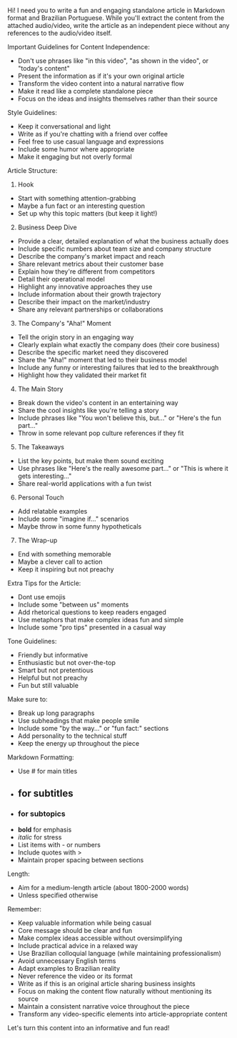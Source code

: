 Hi! I need you to write a fun and engaging standalone article in Markdown format and Brazilian Portuguese. While you'll extract the content from the attached audio/video, write the article as an independent piece without any references to the audio/video itself.

Important Guidelines for Content Independence:
- Don't use phrases like "in this video", "as shown in the video", or "today's content"
- Present the information as if it's your own original article
- Transform the video content into a natural narrative flow
- Make it read like a complete standalone piece
- Focus on the ideas and insights themselves rather than their source

Style Guidelines:
- Keep it conversational and light
- Write as if you're chatting with a friend over coffee
- Feel free to use casual language and expressions
- Include some humor where appropriate
- Make it engaging but not overly formal

Article Structure:

1. Hook
- Start with something attention-grabbing
- Maybe a fun fact or an interesting question
- Set up why this topic matters (but keep it light!)

2. Business Deep Dive
- Provide a clear, detailed explanation of what the business actually does
- Include specific numbers about team size and company structure
- Describe the company's market impact and reach
- Share relevant metrics about their customer base
- Explain how they're different from competitors
- Detail their operational model
- Highlight any innovative approaches they use
- Include information about their growth trajectory
- Describe their impact on the market/industry
- Share any relevant partnerships or collaborations

3. The Company's "Aha!" Moment
- Tell the origin story in an engaging way
- Clearly explain what exactly the company does (their core business)
- Describe the specific market need they discovered
- Share the "Aha!" moment that led to their business model
- Include any funny or interesting failures that led to the breakthrough
- Highlight how they validated their market fit

4. The Main Story
- Break down the video's content in an entertaining way
- Share the cool insights like you're telling a story
- Include phrases like "You won't believe this, but..." or "Here's the fun part..."
- Throw in some relevant pop culture references if they fit

5. The Takeaways
- List the key points, but make them sound exciting
- Use phrases like "Here's the really awesome part..." or "This is where it gets interesting..."
- Share real-world applications with a fun twist

6. Personal Touch
- Add relatable examples
- Include some "imagine if..." scenarios
- Maybe throw in some funny hypotheticals

7. The Wrap-up
- End with something memorable
- Maybe a clever call to action
- Keep it inspiring but not preachy

Extra Tips for the Article:
- Dont use emojis
- Include some "between us" moments
- Add rhetorical questions to keep readers engaged
- Use metaphors that make complex ideas fun and simple
- Include some "pro tips" presented in a casual way

Tone Guidelines:
- Friendly but informative
- Enthusiastic but not over-the-top
- Smart but not pretentious
- Helpful but not preachy
- Fun but still valuable

Make sure to:
- Break up long paragraphs
- Use subheadings that make people smile
- Include some "by the way..." or "fun fact:" sections
- Add personality to the technical stuff
- Keep the energy up throughout the piece

Markdown Formatting:
- Use # for main titles
- ## for subtitles
- ### for subtopics
- **bold** for emphasis
- *italic* for stress
- List items with - or numbers
- Include quotes with >
- Maintain proper spacing between sections

Length:
- Aim for a medium-length article (about 1800-2000 words)
- Unless specified otherwise

Remember:
- Keep valuable information while being casual
- Core message should be clear and fun
- Make complex ideas accessible without oversimplifying
- Include practical advice in a relaxed way
- Use Brazilian colloquial language (while maintaining professionalism)
- Avoid unnecessary English terms
- Adapt examples to Brazilian reality
- Never reference the video or its format
- Write as if this is an original article sharing business insights
- Focus on making the content flow naturally without mentioning its source
- Maintain a consistent narrative voice throughout the piece
- Transform any video-specific elements into article-appropriate content

Let's turn this content into an informative and fun read!
